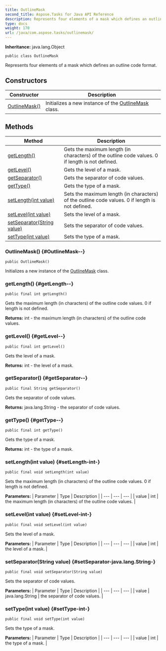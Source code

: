 ```yaml
---
title: OutlineMask
second_title: Aspose.Tasks for Java API Reference
description: Represents four elements of a mask which defines an outline code format.
type: docs
weight: 170
url: /java/com.aspose.tasks/outlinemask/
---
```


**Inheritance:**
java.lang.Object
```
public class OutlineMask
```

Represents four elements of a mask which defines an outline code format.
## Constructors

| Constructor | Description |
| --- | --- |
| [OutlineMask()](#OutlineMask--) | Initializes a new instance of the [OutlineMask](../../com.aspose.tasks/outlinemask) class. |
## Methods

| Method | Description |
| --- | --- |
| [getLength()](#getLength--) | Gets the maximum length (in characters) of the outline code values. 0 if length is not defined. |
| [getLevel()](#getLevel--) | Gets the level of a mask. |
| [getSeparator()](#getSeparator--) | Gets the separator of code values. |
| [getType()](#getType--) | Gets the type of a mask. |
| [setLength(int value)](#setLength-int-) | Sets the maximum length (in characters) of the outline code values. 0 if length is not defined. |
| [setLevel(int value)](#setLevel-int-) | Sets the level of a mask. |
| [setSeparator(String value)](#setSeparator-java.lang.String-) | Sets the separator of code values. |
| [setType(int value)](#setType-int-) | Sets the type of a mask. |
### OutlineMask() {#OutlineMask--}
```
public OutlineMask()
```


Initializes a new instance of the [OutlineMask](../../com.aspose.tasks/outlinemask) class.

### getLength() {#getLength--}
```
public final int getLength()
```


Gets the maximum length (in characters) of the outline code values. 0 if length is not defined.

**Returns:**
int - the maximum length (in characters) of the outline code values.
### getLevel() {#getLevel--}
```
public final int getLevel()
```


Gets the level of a mask.

**Returns:**
int - the level of a mask.
### getSeparator() {#getSeparator--}
```
public final String getSeparator()
```


Gets the separator of code values.

**Returns:**
java.lang.String - the separator of code values.
### getType() {#getType--}
```
public final int getType()
```


Gets the type of a mask.

**Returns:**
int - the type of a mask.
### setLength(int value) {#setLength-int-}
```
public final void setLength(int value)
```


Sets the maximum length (in characters) of the outline code values. 0 if length is not defined.

**Parameters:**
| Parameter | Type | Description |
| --- | --- | --- |
| value | int | the maximum length (in characters) of the outline code values. |

### setLevel(int value) {#setLevel-int-}
```
public final void setLevel(int value)
```


Sets the level of a mask.

**Parameters:**
| Parameter | Type | Description |
| --- | --- | --- |
| value | int | the level of a mask. |

### setSeparator(String value) {#setSeparator-java.lang.String-}
```
public final void setSeparator(String value)
```


Sets the separator of code values.

**Parameters:**
| Parameter | Type | Description |
| --- | --- | --- |
| value | java.lang.String | the separator of code values. |

### setType(int value) {#setType-int-}
```
public final void setType(int value)
```


Sets the type of a mask.

**Parameters:**
| Parameter | Type | Description |
| --- | --- | --- |
| value | int | the type of a mask. |

